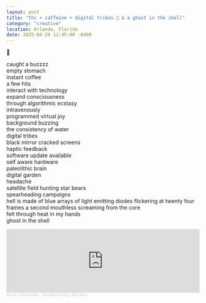 ```yaml
---
layout: post
title: "thc + caffeine + digital tribes 💽 & a ghost in the shell"
category: "creative"
location: Orlando, Florida
date: 2025-04-29 12:45:00 -0400
---
```


💽

caught a buzzzz \
empty stomach \
instant coffee \
a few hits \
interact with technology \
expand consciousness \
through algorithmic ecstasy \
intravenously \
programmed virtual joy \
background buzzing \
the consistency of water \
digital tribes \
black mirror cracked screens \
haptic feedback \
software update available \
self aware hardware \
paleolithic brain \
digital garden \
headache \
satellite field hunting star bears \
spearheading campaigns \
hell is made of blue arrays of light emitting diodes
flickering at twenty four frames a second 
mouthless screaming from the core \
felt through heat in my hands \
ghost in the shell


<iframe width="100%" height="166" scrolling="no" frameborder="no" allow="autoplay" src="https://w.soundcloud.com/player/?url=https%3A//api.soundcloud.com/tracks/1697446614&color=%23ff5500&auto_play=false&hide_related=false&show_comments=true&show_user=true&show_reposts=false&show_teaser=true"></iframe><div style="font-size: 10px; color: #cccccc;line-break: anywhere;word-break: normal;overflow: hidden;white-space: nowrap;text-overflow: ellipsis; font-family: Interstate,Lucida Grande,Lucida Sans Unicode,Lucida Sans,Garuda,Verdana,Tahoma,sans-serif;font-weight: 100;"><a href="https://soundcloud.com/sli-songs" title="sALvi/-.liquid metal" target="_blank" style="color: #cccccc; text-decoration: none;">sALvi/-.liquid metal</a> · <a href="https://soundcloud.com/sli-songs/satellite-hunting-star-bear" title="Satellite Hunting Star Bear" target="_blank" style="color: #cccccc; text-decoration: none;">Satellite Hunting Star Bear</a></div>



